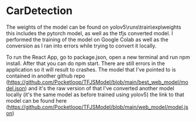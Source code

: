 # CarDetection
The weights of the model can be found on yolov5\runs\train\exp\weights this includes the pytorch model, as well as the tfjs converted model. I performed the training of the model on Google Colab as well as the conversion as I ran into errors while trying to convert it locally.

To run the React App, go to package.json, open a new terminal and run npm install. 
After that you can do npm start.
There are still errors in the application so it will result to crashes.
The model that I've pointed to is contained in another github repo (https://github.com/Pocketloop/TFJSModel/blob/main/best_web_model/model.json) and it's the raw version of that 
I've converted another model locally (it's the same model as before trained using yolov5) the link to that model can be found here (https://github.com/Pocketloop/TFJSModel/blob/main/web_model/model.json)
